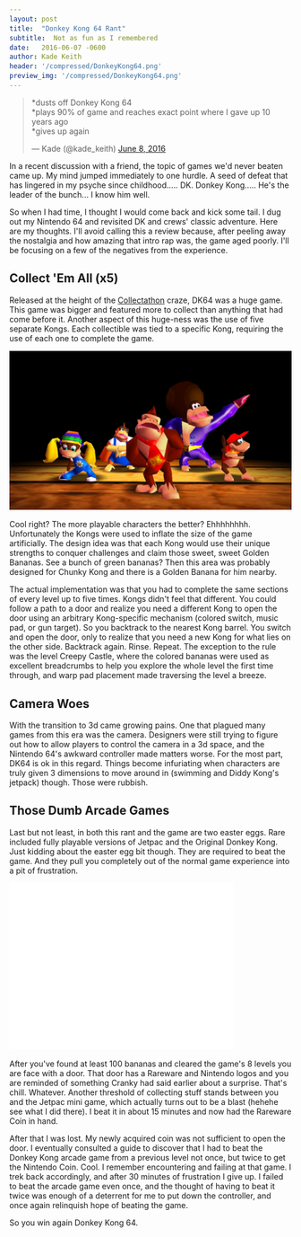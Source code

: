 ```yaml
---
layout: post
title:  "Donkey Kong 64 Rant"
subtitle:  Not as fun as I remembered
date:   2016-06-07 -0600
author: Kade Keith
header: '/compressed/DonkeyKong64.png'
preview_img: '/compressed/DonkeyKong64.png'
---
```


<blockquote class="twitter-tweet" data-lang="en"><p lang="en" dir="ltr">*dusts off Donkey Kong 64<br>*plays 90% of game and reaches exact point where I gave up 10 years ago<br>*gives up again</p>&mdash; Kade (@kade_keith) <a href="https://twitter.com/kade_keith/status/740379580679102466">June 8, 2016</a></blockquote>
<script async src="//platform.twitter.com/widgets.js" charset="utf-8"></script>

In a recent discussion with a friend, the topic of games we'd never beaten came up. My mind jumped immediately to one hurdle. A seed of defeat that has lingered in my psyche since childhood..... DK. Donkey Kong..... He's the leader of the bunch... I know him well.

So when I had time, I thought I would come back and kick some tail. I dug out my Nintendo 64 and revisited DK and crews' classic adventure. Here are my thoughts. I'll avoid calling this a review because, after peeling away the nostalgia and how amazing that intro rap was, the game aged poorly. I'll be focusing on a few of the negatives from the experience.

## Collect 'Em All (x5)
Released at the height of the <a href="https://the-artifice.com/nintendo-collectathon/" target="_blank">Collectathon</a> craze, DK64 was a huge game. This game was bigger and featured more to collect than anything that had come before it. Another aspect of this huge-ness was the use of five separate Kongs. Each collectible was tied to a specific Kong, requiring the use of each one to complete the game.

<img src="/compressed/donkey-kong-64-rap-intro.jpg" alt="The cast of donkey kong 64" class="medium-img"/>

Cool right? The more playable characters the better? Ehhhhhhhh. Unfortunately the Kongs were used to inflate the size of the game artificially. The design idea was that each Kong would use their unique strengths to conquer challenges and claim those sweet, sweet Golden Bananas. See a bunch of green bananas? Then this area was probably designed for Chunky Kong and there is a Golden Banana for him nearby.

The actual implementation was that you had to complete the same sections of every level up to five times. Kongs didn't feel that different. You could follow a path to a door and realize you need a different Kong to open the door using an arbitrary Kong-specific mechanism (colored switch, music pad, or gun target). So you backtrack to the nearest Kong barrel. You switch and open the door, only to realize that you need a new Kong for what lies on the other side. Backtrack again. Rinse. Repeat. The exception to the rule was the level Creepy Castle, where the colored bananas were used as excellent breadcrumbs to help you explore the whole level the first time through, and warp pad placement made traversing the level a breeze.  

## Camera Woes

With the transition to 3d came growing pains. One that plagued many games from this era was the camera. Designers were still trying to figure out how to allow players to control the camera in a 3d space, and the Nintendo 64's awkward controller made matters worse. For the most part, DK64 is ok in this regard. Things become infuriating when characters are truly given 3 dimensions to move around in (swimming and Diddy Kong's jetpack) though. Those were rubbish.

## Those Dumb Arcade Games

Last but not least, in both this rant and the game are two easter eggs. Rare included fully playable versions of Jetpac and the Original Donkey Kong. Just kidding about the easter egg bit though. They are required to beat the game. And they pull you completely out of the normal game experience into a pit of frustration.

<iframe src="//giphy.com/embed/Wq4XuPC9gFzR6?html5=true" width="400" height="296" frameBorder="0" class="giphy-embed" allowFullScreen></iframe>

After you've found at least 100 bananas and cleared the game's 8 levels you are face with a door. That door has a Rareware and Nintendo logos and you are reminded of something Cranky had said earlier about a surprise. That's chill. Whatever. Another threshold of collecting stuff stands between you and the Jetpac mini game, which actually turns out to be a blast (hehehe see what I did there). I beat it in about 15 minutes and now had the Rareware Coin in hand.

After that I was lost. My newly acquired coin was not sufficient to open the door. I eventually consulted a guide to discover that I had to beat the Donkey Kong arcade game from a previous level not once, but twice to get the Nintendo Coin. Cool. I remember encountering and failing at that game. I trek back accordingly, and after 30 minutes of frustration I give up. I failed to beat the arcade game even once, and the thought of having to beat it twice was enough of a deterrent for me to put down the controller, and once again relinquish hope of beating the game.

So you win again Donkey Kong 64.
